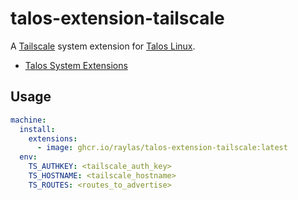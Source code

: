 # talos-extension-tailscale

A [Tailscale](https://tailscale.com) system extension for [Talos Linux](https://talos.dev).

- [Talos System Extensions](https://github.com/siderolabs/extensions)

## Usage

```yaml
machine:
  install:
    extensions:
      - image: ghcr.io/raylas/talos-extension-tailscale:latest
  env:
    TS_AUTHKEY: <tailscale_auth_key>
    TS_HOSTNAME: <tailscale_hostname>
    TS_ROUTES: <routes_to_advertise>
```
